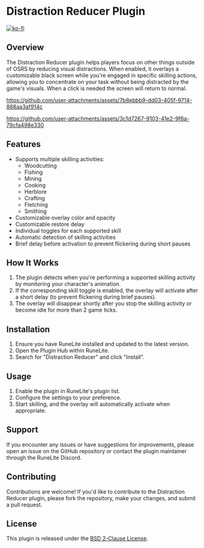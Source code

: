 # Distraction Reducer Plugin

[![ko-fi](https://ko-fi.com/img/githubbutton_sm.svg)](https://ko-fi.com/car_role)

## Overview
The Distraction Reducer plugin helps players focus on other things outside of OSRS by reducing visual distractions. When enabled, it overlays a customizable black screen while you're engaged in specific skilling actions, allowing you to concentrate on your task without being distracted by the game's visuals. When a click is needed the screen will return to normal.


https://github.com/user-attachments/assets/7b8ebbb9-dd03-405f-9714-868aa3af914c

https://github.com/user-attachments/assets/3c1d7267-9103-41e2-9f6a-79cfa498e330

## Features
- Supports multiple skilling activities:
  - Woodcutting
  - Fishing
  - Mining
  - Cooking
  - Herblore
  - Crafting
  - Fletching
  - Smithing
- Customizable overlay color and opacity
- Customizable restore delay
- Individual toggles for each supported skill
- Automatic detection of skilling activities
- Brief delay before activation to prevent flickering during short pauses

## How It Works
1. The plugin detects when you're performing a supported skilling activity by monitoring your character's animation.
2. If the corresponding skill toggle is enabled, the overlay will activate after a short delay (to prevent flickering during brief pauses).
3. The overlay will disappear shortly after you stop the skilling activity or become idle for more than 2 game ticks.

## Installation
1. Ensure you have RuneLite installed and updated to the latest version.
2. Open the Plugin Hub within RuneLite.
3. Search for "Distraction Reducer" and click "Install".

## Usage
1. Enable the plugin in RuneLite's plugin list.
2. Configure the settings to your preference.
3. Start skilling, and the overlay will automatically activate when appropriate.

## Support
If you encounter any issues or have suggestions for improvements, please open an issue on the GitHub repository or contact the plugin maintainer through the RuneLite Discord.

## Contributing
Contributions are welcome! If you'd like to contribute to the Distraction Reducer plugin, please fork the repository, make your changes, and submit a pull request.

## License
This plugin is released under the [BSD 2-Clause License](https://opensource.org/licenses/BSD-2-Clause).
